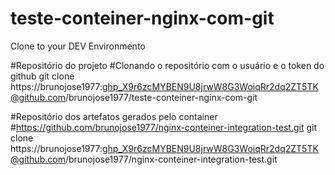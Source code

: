 # teste-conteiner-nginx-com-git

Clone to your DEV Environmento

#Repositório do projeto
#Clonando o repositório com o usuário e o token do github
git clone https://brunojose1977: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@github.com/brunojose1977/teste-conteiner-nginx-com-git

#Repositório dos artefatos gerados pelo container
#https://github.com/brunojose1977/nginx-conteiner-integration-test.git
git clone https://brunojose1977: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@github.com/brunojose1977/nginx-conteiner-integration-test.git
